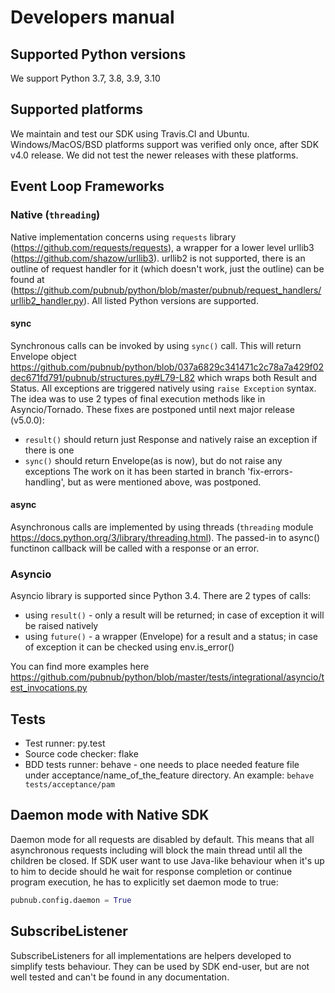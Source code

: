 # Developers manual

## Supported Python versions

We support Python 3.7, 3.8, 3.9, 3.10

## Supported platforms

We maintain and test our SDK using Travis.CI and Ubuntu.
Windows/MacOS/BSD platforms support was verified only once, after SDK v4.0 release. We did not test the newer releases with these platforms.

## Event Loop Frameworks

### Native (`threading`)

Native implementation concerns using `requests` library (https://github.com/requests/requests), a wrapper for a lower level urllib3 (https://github.com/shazow/urllib3).
urllib2 is not supported, there is an outline of request handler for it (which doesn't work, just the outline) can be found at (https://github.com/pubnub/python/blob/master/pubnub/request_handlers/urllib2_handler.py).
All listed Python versions are supported.

#### sync

Synchronous calls can be invoked by using `sync()` call. This will return Envelope object https://github.com/pubnub/python/blob/037a6829c341471c2c78a7a429f02dec671fd791/pubnub/structures.py#L79-L82 which wraps both Result and Status. All exceptions are triggered natively using `raise Exception` syntax. The idea was to use 2 types of final execution methods like in Asyncio/Tornado. These fixes are postponed until next major release (v5.0.0):

- `result()` should return just Response and natively raise an exception if there is one
- `sync()` should return Envelope(as is now), but do not raise any exceptions
  The work on it has been started in branch 'fix-errors-handling', but as were mentioned above, was postponed.

#### async

Asynchronous calls are implemented by using threads (`threading` module https://docs.python.org/3/library/threading.html). The passed-in to async() functinon callback will be called with a response or an error.

### Asyncio

Asyncio library is supported since Python 3.4.
There are 2 types of calls:

- using `result()` - only a result will be returned; in case of exception it will be raised natively
- using `future()` - a wrapper (Envelope) for a result and a status; in case of exception it can be checked using env.is_error()

You can find more examples here https://github.com/pubnub/python/blob/master/tests/integrational/asyncio/test_invocations.py

## Tests

- Test runner: py.test
- Source code checker: flake
- BDD tests runner: behave - one needs to place needed feature file under acceptance/name_of_the_feature directory.
  An example: `behave tests/acceptance/pam`

## Daemon mode with Native SDK

Daemon mode for all requests are disabled by default. This means that all asynchronous requests including will block the main thread until all the children be closed. If SDK user want to use Java-like behaviour when it's up to him to decide should he wait for response completion or continue program execution, he has to explicitly set daemon mode to true:

```python
pubnub.config.daemon = True
```

## SubscribeListener

SubscribeListeners for all implementations are helpers developed to simplify tests behaviour. They can be used by SDK end-user, but are not well tested and can't be found in any documentation.
